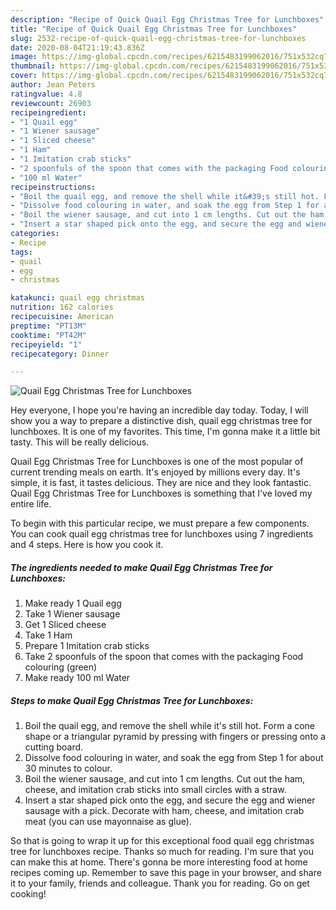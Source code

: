 ```yaml
---
description: "Recipe of Quick Quail Egg Christmas Tree for Lunchboxes"
title: "Recipe of Quick Quail Egg Christmas Tree for Lunchboxes"
slug: 2532-recipe-of-quick-quail-egg-christmas-tree-for-lunchboxes
date: 2020-08-04T21:19:43.836Z
image: https://img-global.cpcdn.com/recipes/6215483199062016/751x532cq70/quail-egg-christmas-tree-for-lunchboxes-recipe-main-photo.jpg
thumbnail: https://img-global.cpcdn.com/recipes/6215483199062016/751x532cq70/quail-egg-christmas-tree-for-lunchboxes-recipe-main-photo.jpg
cover: https://img-global.cpcdn.com/recipes/6215483199062016/751x532cq70/quail-egg-christmas-tree-for-lunchboxes-recipe-main-photo.jpg
author: Jean Peters
ratingvalue: 4.8
reviewcount: 26903
recipeingredient:
- "1 Quail egg"
- "1 Wiener sausage"
- "1 Sliced cheese"
- "1 Ham"
- "1 Imitation crab sticks"
- "2 spoonfuls of the spoon that comes with the packaging Food colouring green"
- "100 ml Water"
recipeinstructions:
- "Boil the quail egg, and remove the shell while it&#39;s still hot. Form a cone shape or a triangular pyramid by pressing with fingers or pressing onto a cutting board."
- "Dissolve food colouring in water, and soak the egg from Step 1 for about 30 minutes to colour."
- "Boil the wiener sausage, and cut into 1 cm lengths. Cut out the ham, cheese, and imitation crab sticks into small circles with a straw."
- "Insert a star shaped pick onto the egg, and secure the egg and wiener sausage with a pick. Decorate with ham, cheese, and imitation crab meat (you can use mayonnaise as glue)."
categories:
- Recipe
tags:
- quail
- egg
- christmas

katakunci: quail egg christmas 
nutrition: 162 calories
recipecuisine: American
preptime: "PT13M"
cooktime: "PT42M"
recipeyield: "1"
recipecategory: Dinner

---
```



![Quail Egg Christmas Tree for Lunchboxes](https://img-global.cpcdn.com/recipes/6215483199062016/751x532cq70/quail-egg-christmas-tree-for-lunchboxes-recipe-main-photo.jpg)

Hey everyone, I hope you're having an incredible day today. Today, I will show you a way to prepare a distinctive dish, quail egg christmas tree for lunchboxes. It is one of my favorites. This time, I'm gonna make it a little bit tasty. This will be really delicious.



Quail Egg Christmas Tree for Lunchboxes is one of the most popular of current trending meals on earth. It's enjoyed by millions every day. It's simple, it is fast, it tastes delicious. They are nice and they look fantastic. Quail Egg Christmas Tree for Lunchboxes is something that I've loved my entire life.


To begin with this particular recipe, we must prepare a few components. You can cook quail egg christmas tree for lunchboxes using 7 ingredients and 4 steps. Here is how you cook it.

<!--inarticleads1-->

##### The ingredients needed to make Quail Egg Christmas Tree for Lunchboxes:

1. Make ready 1 Quail egg
1. Take 1 Wiener sausage
1. Get 1 Sliced cheese
1. Take 1 Ham
1. Prepare 1 Imitation crab sticks
1. Take 2 spoonfuls of the spoon that comes with the packaging Food colouring (green)
1. Make ready 100 ml Water




<!--inarticleads2-->

##### Steps to make Quail Egg Christmas Tree for Lunchboxes:

1. Boil the quail egg, and remove the shell while it&#39;s still hot. Form a cone shape or a triangular pyramid by pressing with fingers or pressing onto a cutting board.
1. Dissolve food colouring in water, and soak the egg from Step 1 for about 30 minutes to colour.
1. Boil the wiener sausage, and cut into 1 cm lengths. Cut out the ham, cheese, and imitation crab sticks into small circles with a straw.
1. Insert a star shaped pick onto the egg, and secure the egg and wiener sausage with a pick. Decorate with ham, cheese, and imitation crab meat (you can use mayonnaise as glue).




So that is going to wrap it up for this exceptional food quail egg christmas tree for lunchboxes recipe. Thanks so much for reading. I'm sure that you can make this at home. There's gonna be more interesting food at home recipes coming up. Remember to save this page in your browser, and share it to your family, friends and colleague. Thank you for reading. Go on get cooking!
